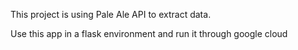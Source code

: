 This project is using Pale Ale API to extract data.

Use this app in a flask environment and run it through google cloud
